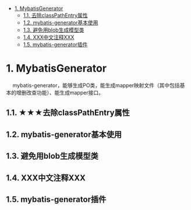 
<!-- TOC -->

- [1. MybatisGenerator](#1-mybatisgenerator)
    - [1.1. 去除classPathEntry属性](#11-去除classpathentry属性)
    - [1.2. mybatis-generator基本使用](#12-mybatis-generator基本使用)
    - [1.3. 避免用blob生成模型类](#13-避免用blob生成模型类)
    - [1.4. XXX中文注释XXX](#14-xxx中文注释xxx)
    - [1.5. mybatis-generator插件](#15-mybatis-generator插件)

<!-- /TOC -->


# 1. MybatisGenerator  
&emsp; mybatis-generator，能够生成PO类，能生成mapper映射文件（其中包括基本的增删改查功能）、能生成mapper接口。  

<!-- 

https://mp.weixin.qq.com/s?__biz=MzI4Njc5NjM1NQ==&mid=2247488114&idx=1&sn=bbe22b018b5c134b3f455b5834b0d107&chksm=ebd62d5edca1a448975790b703b717de2acc111eeac891dc7ae6b4f2295a1880b9781eaa7a77&scene=21#wechat_redirect

mybatis generator一对一映射，一对多映射，批量插入，批量更新：
https://blog.csdn.net/bandaotixiruiqiang/article/details/72478361
https://blog.csdn.net/a403633318a/article/details/76122696
-->

## 1.1. ★★★去除classPathEntry属性 
<!-- 

去除classPathEntry属性  
https://blog.csdn.net/fglxhlw/article/details/108735530

-->


## 1.2. mybatis-generator基本使用  


## 1.3. 避免用blob生成模型类

<!-- 

https://www.5axxw.com/questions/content/dkqfvh
https://blog.csdn.net/lenny_wants/article/details/123649547

-->

## 1.4. XXX中文注释XXX  



## 1.5. mybatis-generator插件  
<!-- 
http://events.jianshu.io/p/207b7d208e9c
https://blog.csdn.net/u011781521/article/details/78695396

-->


